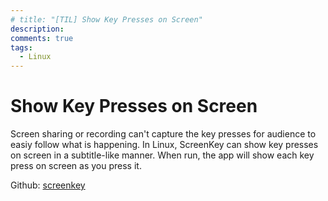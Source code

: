 ```yaml
---
# title: "[TIL] Show Key Presses on Screen"
description:
comments: true
tags:
  - Linux
---
```


# Show Key Presses on Screen

Screen sharing or recording can't capture the key presses for audience to easiy follow what is happening. In Linux, ScreenKey can show key presses on screen in a subtitle-like manner. 
When run, the app will show each key press on screen as you press it.

Github: [screenkey](https://github.com/wavexx/screenkey)

